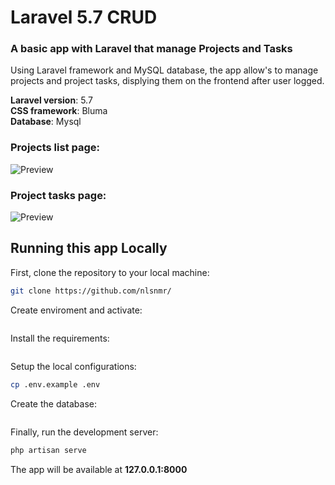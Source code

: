 # Laravel 5.7 CRUD

### A basic app with Laravel that manage Projects and Tasks
Using Laravel framework and MySQL database, the app allow's to manage projects and project tasks, displying them on the frontend after user logged. 

__Laravel version__: 5.7  
__CSS framework__: Bluma  
__Database__: Mysql  

### __Projects list page:__
![Preview](https://monosnap.com/image/OwCVNDLjp2HzDTLQ41pXi24X5fgPOp.png)

### __Project tasks page:__
![Preview](https://monosnap.com/image/Ow7VHcjbYaWvTyqR15dBQrVdjRmyq6.png)

## Running this app Locally

First, clone the repository to your local machine:

```bash
git clone https://github.com/nlsnmr/
```
Create enviroment and activate:
```bash

```

Install the requirements:
```bash

```

Setup the local configurations:

```bash
cp .env.example .env
```

Create the database:

```bash

```

Finally, run the development server:

```bash
php artisan serve
```

The app will be available at **127.0.0.1:8000**
